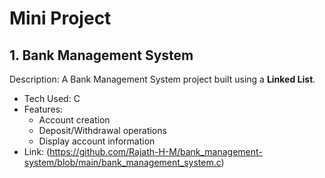 # Mini Project

## 1. Bank Management System
Description: A Bank Management System project built using a **Linked List**.
- Tech Used: C 
- Features:
  - Account creation
  - Deposit/Withdrawal operations
  - Display account information
- Link: (https://github.com/Rajath-H-M/bank_management-system/blob/main/bank_management_system.c) 
